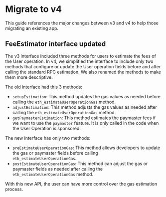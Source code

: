 # Migrate to v4

This guide references the major changes between v3 and v4 to help those migrating an existing app.

## FeeEstimator interface updated

The v3 interface included three methods for users to estimate the fees of the User operation. In v4, we simplified the interface to include only two methods that configure or update the User operation fields before and after calling the standard RPC estimation. We also renamed the methods to make them more descriptive.

The old interface had this 3 methods:

- `setupEstimation`: This method updates the gas values as needed before calling the `eth_estimateUserOperationGas` method.
- `adjustEstimation`: This method adjusts the gas values as needed after calling the `eth_estimateUserOperationGas` method.
- `getPaymasterEstimation`: This method estimates the paymaster fees if we want to use the `paymaster` feature. It is only called in the code when the User Operation is sponsored.

The new interface has only two methods:

- `preEstimateUserOperationGas`: This method allows developers to update the gas or paymaster fields before calling `eth_estimateUserOperationGas`.
- `postEstimateUserOperationGas`: This method can adjust the gas or paymaster fields as needed after calling the `eth_estimateUserOperationGas` method.

With this new API, the user can have more control over the gas estimation process.
